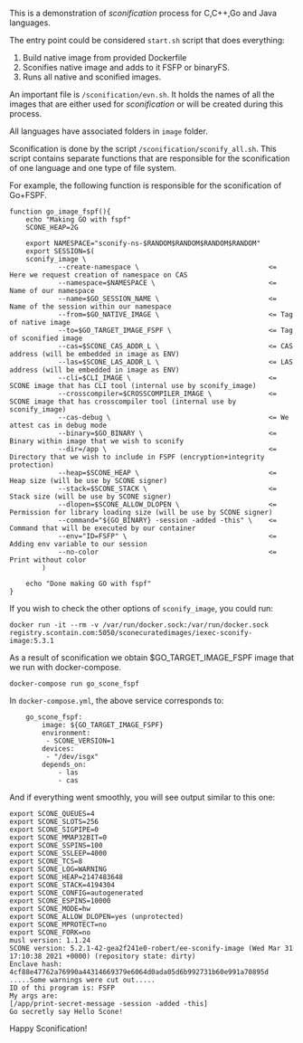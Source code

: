 This is a demonstration of _sconification_ process for C,C++,Go and Java languages.

The entry point could be considered `start.sh` script that does everything:
1) Build native image from provided Dockerfile
2) Sconifies native image and adds to it FSFP or binaryFS.
3) Runs all native and sconified images.

An important file is `/sconification/evn.sh`. It holds the names of all the images that are either used for _sconification_ or
will be created during this process.

All languages have associated folders in `image` folder.

Sconification is done by the script `/sconification/sconify_all.sh`.
This script contains separate functions that are responsible for the sconification of one language and one type of file system.

For example, the following function is responsible for the sconification of Go+FSPF.
```
function go_image_fspf(){
    echo "Making GO with fspf"
    SCONE_HEAP=2G

    export NAMESPACE="sconify-ns-$RANDOM$RANDOM$RANDOM$RANDOM"
    export SESSION=$(
    sconify_image \
            --create-namespace \                                <= Here we request creation of namespace on CAS
            --namespace=$NAMESPACE \                            <= Name of our namespace
            --name=$GO_SESSION_NAME \                           <= Name of the session within our namespace
            --from=$GO_NATIVE_IMAGE \                           <= Tag of native image
            --to=$GO_TARGET_IMAGE_FSPF \                        <= Tag of sconified image
            --cas=$SCONE_CAS_ADDR_L \                           <= CAS address (will be embedded in image as ENV)
            --las=$SCONE_LAS_ADDR_L \                           <= LAS address (will be embedded in image as ENV)
            --cli=$CLI_IMAGE \                                  <= SCONE image that has CLI tool (internal use by sconify_image)
            --crosscompiler=$CROSSCOMPILER_IMAGE \              <= SCONE image that has crosscompiler tool (internal use by sconify_image)
            --cas-debug \                                       <= We attest cas in debug mode
            --binary=$GO_BINARY \                               <= Binary within image that we wish to sconify
            --dir=/app \                                        <= Directory that we wish to include in FSPF (encryption+integrity protection)
            --heap=$SCONE_HEAP \                                <= Heap size (will be use by SCONE signer)
            --stack=$SCONE_STACK \                              <= Stack size (will be use by SCONE signer)
            --dlopen=$SCONE_ALLOW_DLOPEN \                      <= Permission for library loading size (will be use by SCONE signer)
            --command="${GO_BINARY} -session -added -this" \    <= Command that will be executed by our container
            --env="ID=FSFP" \                                   <= Adding env variable to our session
            --no-color                                          <= Print without color
        )
    
    echo "Done making GO with fspf"
}
```
If you wish to check the other options of `sconify_image`, you could run:
```
docker run -it --rm -v /var/run/docker.sock:/var/run/docker.sock registry.scontain.com:5050/sconecuratedimages/iexec-sconify-image:5.3.1
```
As a result of sconification we obtain $GO_TARGET_IMAGE_FSPF image that we run with docker-compose.
```
docker-compose run go_scone_fspf
```

In `docker-compose.yml`, the above service corresponds to:
```
    go_scone_fspf:
        image: ${GO_TARGET_IMAGE_FSPF}
        environment:
         - SCONE_VERSION=1
        devices:
         - "/dev/isgx"
        depends_on:
            - las
            - cas
```

And if everything went smoothly, you will see output similar to this one:
```
export SCONE_QUEUES=4
export SCONE_SLOTS=256
export SCONE_SIGPIPE=0
export SCONE_MMAP32BIT=0
export SCONE_SSPINS=100
export SCONE_SSLEEP=4000
export SCONE_TCS=8
export SCONE_LOG=WARNING
export SCONE_HEAP=2147483648
export SCONE_STACK=4194304
export SCONE_CONFIG=autogenerated
export SCONE_ESPINS=10000
export SCONE_MODE=hw
export SCONE_ALLOW_DLOPEN=yes (unprotected)
export SCONE_MPROTECT=no
export SCONE_FORK=no
musl version: 1.1.24
SCONE version: 5.2.1-42-gea2f241e0-robert/ee-sconify-image (Wed Mar 31 17:10:38 2021 +0000) (repository state: dirty)
Enclave hash: 4cf88e47762a76990a44314669379e6064d0ada05d6b992731b60e991a70895d
.....Some warnings were cut out.....
ID of thi program is: FSFP
My args are: 
[/app/print-secret-message -session -added -this]
Go secretly say Hello Scone!
```

Happy Sconification!
